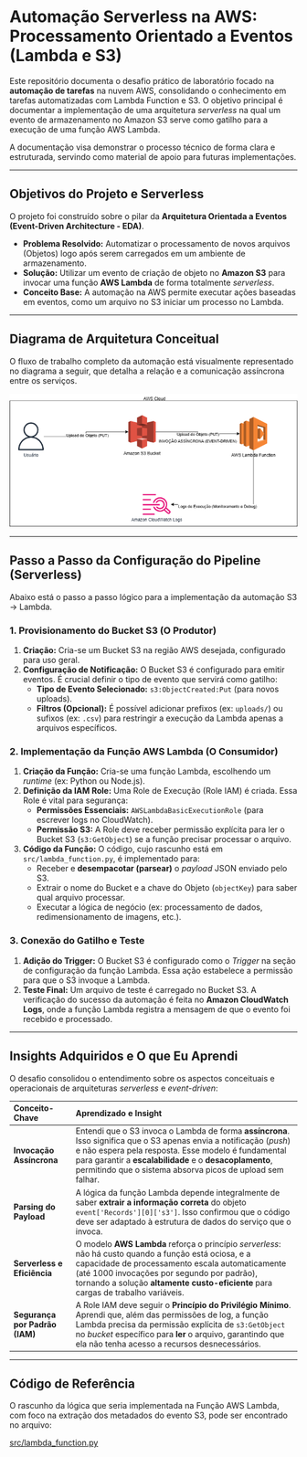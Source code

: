 # Automação Serverless na AWS: Processamento Orientado a Eventos (Lambda e S3)

Este repositório documenta o desafio prático de laboratório focado na **automação de tarefas** na nuvem AWS, consolidando o conhecimento em tarefas automatizadas com Lambda Function e S3. O objetivo principal é documentar a implementação de uma arquitetura *serverless* na qual um evento de armazenamento no Amazon S3 serve como gatilho para a execução de uma função AWS Lambda.

A documentação visa demonstrar o processo técnico de forma clara e estruturada, servindo como material de apoio para futuras implementações.

---

## Objetivos do Projeto e Serverless

O projeto foi construído sobre o pilar da **Arquitetura Orientada a Eventos (Event-Driven Architecture - EDA)**.

* **Problema Resolvido:** Automatizar o processamento de novos arquivos (Objetos) logo após serem carregados em um ambiente de armazenamento.
* **Solução:** Utilizar um evento de criação de objeto no **Amazon S3** para invocar uma função **AWS Lambda** de forma totalmente *serverless*.
* **Conceito Base:** A automação na AWS permite executar ações baseadas em eventos, como um arquivo no S3 iniciar um processo no Lambda.

---

## Diagrama de Arquitetura Conceitual

O fluxo de trabalho completo da automação está visualmente representado no diagrama a seguir, que detalha a relação e a comunicação assíncrona entre os serviços.

![Diagrama de Arquitetura Serverless - S3 e Lambda](images/arquitetura.png)


---

## Passo a Passo da Configuração do Pipeline (Serverless)

Abaixo está o passo a passo lógico para a implementação da automação S3 $\rightarrow$ Lambda.

### 1. Provisionamento do Bucket S3 (O Produtor)

1.  **Criação:** Cria-se um Bucket S3 na região AWS desejada, configurado para uso geral.
2.  **Configuração de Notificação:** O Bucket S3 é configurado para emitir eventos. É crucial definir o tipo de evento que servirá como gatilho:
    * **Tipo de Evento Selecionado:** `s3:ObjectCreated:Put` (para novos uploads).
    * **Filtros (Opcional):** É possível adicionar prefixos (ex: `uploads/`) ou sufixos (ex: `.csv`) para restringir a execução da Lambda apenas a arquivos específicos.

### 2. Implementação da Função AWS Lambda (O Consumidor)

1.  **Criação da Função:** Cria-se uma função Lambda, escolhendo um *runtime* (ex: Python ou Node.js).
2.  **Definição da IAM Role:** Uma Role de Execução (Role IAM) é criada. Essa Role é vital para segurança:
    * **Permissões Essenciais:** `AWSLambdaBasicExecutionRole` (para escrever logs no CloudWatch).
    * **Permissão S3:** A Role deve receber permissão explícita para ler o Bucket S3 (`s3:GetObject`) se a função precisar processar o arquivo.
3.  **Código da Função:** O código, cujo rascunho está em `src/lambda_function.py`, é implementado para:
    * Receber e **desempacotar (parsear)** o *payload* JSON enviado pelo S3.
    * Extrair o nome do Bucket e a chave do Objeto (`objectKey`) para saber qual arquivo processar.
    * Executar a lógica de negócio (ex: processamento de dados, redimensionamento de imagens, etc.).

### 3. Conexão do Gatilho e Teste

1.  **Adição do Trigger:** O Bucket S3 é configurado como o *Trigger* na seção de configuração da função Lambda. Essa ação estabelece a permissão para que o S3 invoque a Lambda.
2.  **Teste Final:** Um arquivo de teste é carregado no Bucket S3. A verificação do sucesso da automação é feita no **Amazon CloudWatch Logs**, onde a função Lambda registra a mensagem de que o evento foi recebido e processado.

---

## Insights Adquiridos e O que Eu Aprendi

O desafio consolidou o entendimento sobre os aspectos conceituais e operacionais de arquiteturas *serverless* e *event-driven*:

| Conceito-Chave | Aprendizado e Insight |
| :--- | :--- |
| **Invocação Assíncrona** | Entendi que o S3 invoca o Lambda de forma **assíncrona**. Isso significa que o S3 apenas envia a notificação (*push*) e não espera pela resposta. Esse modelo é fundamental para garantir a **escalabilidade** e o **desacoplamento**, permitindo que o sistema absorva picos de upload sem falhar. |
| **Parsing do Payload** | A lógica da função Lambda depende integralmente de saber **extrair a informação correta** do objeto `event['Records'][0]['s3']`. Isso confirmou que o código deve ser adaptado à estrutura de dados do serviço que o invoca. |
| **Serverless e Eficiência** | O modelo **AWS Lambda** reforça o princípio *serverless*: não há custo quando a função está ociosa, e a capacidade de processamento escala automaticamente (até 1000 invocações por segundo por padrão), tornando a solução **altamente custo-eficiente** para cargas de trabalho variáveis. |
| **Segurança por Padrão (IAM)** | A Role IAM deve seguir o **Princípio do Privilégio Mínimo**. Aprendi que, além das permissões de log, a função Lambda precisa da permissão explícita de `s3:GetObject` no *bucket* específico para **ler** o arquivo, garantindo que ela não tenha acesso a recursos desnecessários. |

---

## Código de Referência

O rascunho da lógica que seria implementada na Função AWS Lambda, com foco na extração dos metadados do evento S3, pode ser encontrado no arquivo:

[src/lambda_function.py](src/lambda_function.py)
